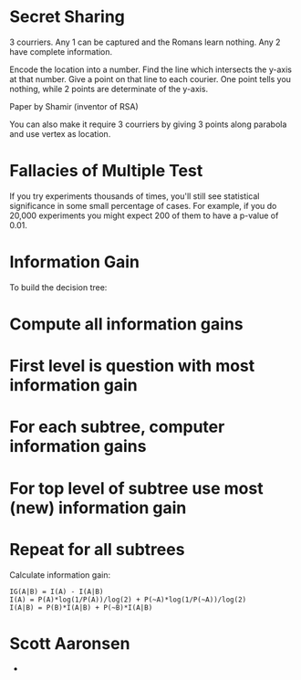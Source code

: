 # Secret Sharing
3 courriers. Any 1 can be captured and the Romans learn nothing. Any 2 have complete information.

Encode the location into a number. Find the line which intersects the y-axis at that number.
Give a point on that line to each courier. One point tells you nothing, while 2 points are determinate of the y-axis.

Paper by Shamir (inventor of RSA)

You can also make it require 3 courriers by giving 3 points along parabola and use vertex as location.

# Fallacies of Multiple Test
If you try experiments thousands of times, you'll still see statistical significance in some small percentage of cases.
For example, if you do 20,000 experiments you might expect 200 of them to have a p-value of 0.01.

# Information Gain
To build the decision tree:
# Compute all information gains
# First level is question with most information gain
# For each subtree, computer information gains
# For top level of subtree use most (new) information gain
# Repeat for all subtrees

Calculate information gain:

	IG(A|B) = I(A) - I(A|B)
	I(A) = P(A)*log(1/P(A))/log(2) + P(~A)*log(1/P(~A))/log(2)
	I(A|B) = P(B)*I(A|B) + P(~B)*I(A|B)

# Scott Aaronsen
* 